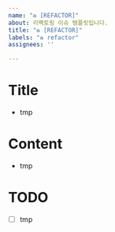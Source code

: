 ```yaml
---
name: "♻️ [REFACTOR]"
about: 리팩토링 이슈 템플릿입니다.
title: "♻️ [REFACTOR]"
labels: "♻️ refactor"
assignees: ''

---
```


# Title
- tmp

# Content
- tmp

# TODO
- [ ] tmp
